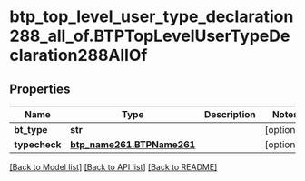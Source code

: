 # btp_top_level_user_type_declaration288_all_of.BTPTopLevelUserTypeDeclaration288AllOf

## Properties
Name | Type | Description | Notes
------------ | ------------- | ------------- | -------------
**bt_type** | **str** |  | [optional] 
**typecheck** | [**btp_name261.BTPName261**](BTPName261.md) |  | [optional] 

[[Back to Model list]](../README.md#documentation-for-models) [[Back to API list]](../README.md#documentation-for-api-endpoints) [[Back to README]](../README.md)



